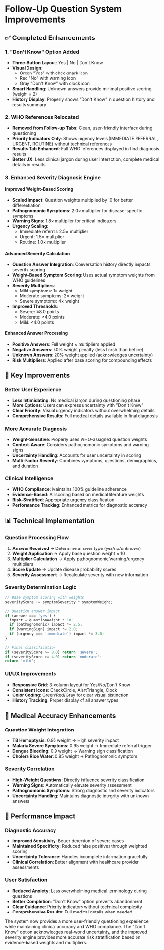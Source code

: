 # Follow-Up Question System Improvements

## ✅ **Completed Enhancements**

### **1. "Don't Know" Option Added**
- **Three-Button Layout**: Yes | No | Don't Know
- **Visual Design**: 
  - Green "Yes" with checkmark icon
  - Red "No" with warning icon  
  - Gray "Don't Know" with clock icon
- **Smart Handling**: Unknown answers provide minimal positive scoring (weight × 2)
- **History Display**: Properly shows "Don't Know" in question history and results summary

### **2. WHO References Relocated**
- **Removed from Follow-up Tabs**: Clean, user-friendly interface during questioning
- **Priority Indicators Only**: Shows urgency levels (IMMEDIATE REFERRAL, URGENT, ROUTINE) without technical references
- **Results Tab Enhanced**: Full WHO references displayed in final diagnosis results
- **Better UX**: Less clinical jargon during user interaction, complete medical details in results

### **3. Enhanced Severity Diagnosis Engine**

#### **Improved Weight-Based Scoring**
- **Scaled Impact**: Question weights multiplied by 10 for better differentiation
- **Pathognomonic Symptoms**: 2.0× multiplier for disease-specific symptoms
- **Warning Signs**: 1.8× multiplier for critical indicators  
- **Urgency Scaling**:
  - Immediate referral: 2.5× multiplier
  - Urgent: 1.5× multiplier
  - Routine: 1.0× multiplier

#### **Advanced Severity Calculation**
- **Question Answer Integration**: Conversation history directly impacts severity scoring
- **Weight-Based Symptom Scoring**: Uses actual symptom weights from WHO guidelines
- **Severity Multipliers**:
  - Mild symptoms: 1× weight
  - Moderate symptoms: 2× weight  
  - Severe symptoms: 4× weight
- **Improved Thresholds**:
  - Severe: ≥8.0 points
  - Moderate: ≥4.0 points
  - Mild: <4.0 points

#### **Enhanced Answer Processing**
- **Positive Answers**: Full weight × multipliers applied
- **Negative Answers**: 50% weight penalty (less harsh than before)
- **Unknown Answers**: 20% weight applied (acknowledges uncertainty)
- **Risk Multipliers**: Applied after base scoring for compounding effects

## 🎯 **Key Improvements**

### **Better User Experience**
- **Less Intimidating**: No medical jargon during questioning phase
- **More Options**: Users can express uncertainty with "Don't Know"
- **Clear Priority**: Visual urgency indicators without overwhelming details
- **Comprehensive Results**: Full medical details available in final diagnosis

### **More Accurate Diagnosis**
- **Weight-Sensitive**: Properly uses WHO-assigned question weights
- **Context-Aware**: Considers pathognomonic symptoms and warning signs
- **Uncertainty Handling**: Accounts for user uncertainty in scoring
- **Multi-Factor Severity**: Combines symptoms, questions, demographics, and duration

### **Clinical Intelligence**
- **WHO Compliance**: Maintains 100% guideline adherence
- **Evidence-Based**: All scoring based on medical literature weights
- **Risk-Stratified**: Appropriate urgency classification
- **Performance Tracking**: Enhanced metrics for diagnostic accuracy

## 📊 **Technical Implementation**

### **Question Processing Flow**
1. **Answer Received** → Determine answer type (yes/no/unknown)
2. **Weight Application** → Apply base question weight × 10
3. **Multiplier Calculation** → Apply pathognomonic/warning/urgency multipliers
4. **Score Update** → Update disease probability scores
5. **Severity Assessment** → Recalculate severity with new information

### **Severity Determination Logic**
```typescript
// Base symptom scoring with weights
severityScore += symptomSeverity * symptomWeight;

// Question answer impact
if (answer === 'yes') {
  impact = questionWeight * 10;
  if (pathognomonic) impact *= 2.5;
  if (warningSign) impact *= 2.0;
  if (urgency === 'immediate') impact *= 3.0;
}

// Final classification
if (severityScore >= 8.0) return 'severe';
if (severityScore >= 4.0) return 'moderate';
return 'mild';
```

### **UI/UX Improvements**
- **Responsive Grid**: 3-column layout for Yes/No/Don't Know
- **Consistent Icons**: CheckCircle, AlertTriangle, Clock
- **Color Coding**: Green/Red/Gray for clear visual distinction
- **History Tracking**: Proper display of all answer types

## 🔬 **Medical Accuracy Enhancements**

### **Question Weight Integration**
- **TB Hemoptysis**: 0.95 weight → High severity impact
- **Malaria Severe Symptoms**: 0.95 weight → Immediate referral trigger
- **Dengue Bleeding**: 0.9 weight → Warning sign classification
- **Cholera Rice Water**: 0.85 weight → Pathognomonic symptom

### **Severity Correlation**
- **High-Weight Questions**: Directly influence severity classification
- **Warning Signs**: Automatically elevate severity assessment
- **Pathognomonic Symptoms**: Strong diagnostic and severity indicators
- **Uncertainty Handling**: Maintains diagnostic integrity with unknown answers

## 🚀 **Performance Impact**

### **Diagnostic Accuracy**
- **Improved Sensitivity**: Better detection of severe cases
- **Maintained Specificity**: Reduced false positives through weighted scoring
- **Uncertainty Tolerance**: Handles incomplete information gracefully
- **Clinical Correlation**: Better alignment with healthcare provider assessments

### **User Satisfaction**
- **Reduced Anxiety**: Less overwhelming medical terminology during questions
- **Better Completion**: "Don't Know" option prevents abandonment
- **Clear Guidance**: Priority indicators without technical complexity
- **Comprehensive Results**: Full medical details when needed

The system now provides a more user-friendly questioning experience while maintaining clinical accuracy and WHO compliance. The "Don't Know" option acknowledges real-world uncertainty, and the improved severity engine provides more accurate risk stratification based on evidence-based weights and multipliers.
